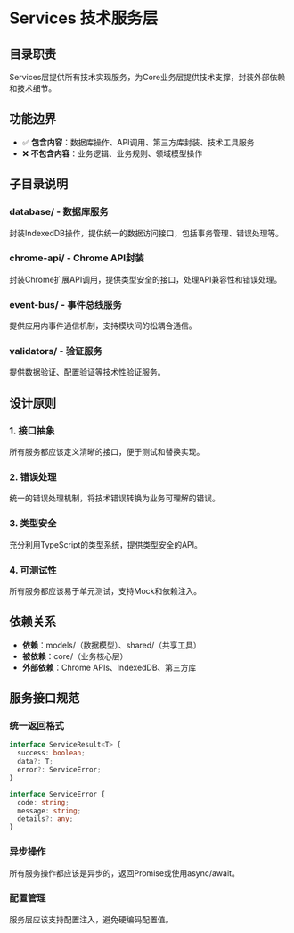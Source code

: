 # Services 技术服务层

## 目录职责
Services层提供所有技术实现服务，为Core业务层提供技术支撑，封装外部依赖和技术细节。

## 功能边界
- ✅ **包含内容**：数据库操作、API调用、第三方库封装、技术工具服务
- ❌ **不包含内容**：业务逻辑、业务规则、领域模型操作

## 子目录说明

### database/ - 数据库服务
封装IndexedDB操作，提供统一的数据访问接口，包括事务管理、错误处理等。

### chrome-api/ - Chrome API封装
封装Chrome扩展API调用，提供类型安全的接口，处理API兼容性和错误处理。

### event-bus/ - 事件总线服务
提供应用内事件通信机制，支持模块间的松耦合通信。

### validators/ - 验证服务
提供数据验证、配置验证等技术性验证服务。

## 设计原则

### 1. 接口抽象
所有服务都应该定义清晰的接口，便于测试和替换实现。

### 2. 错误处理
统一的错误处理机制，将技术错误转换为业务可理解的错误。

### 3. 类型安全
充分利用TypeScript的类型系统，提供类型安全的API。

### 4. 可测试性
所有服务都应该易于单元测试，支持Mock和依赖注入。

## 依赖关系
- **依赖**：models/（数据模型）、shared/（共享工具）
- **被依赖**：core/（业务核心层）
- **外部依赖**：Chrome APIs、IndexedDB、第三方库

## 服务接口规范

### 统一返回格式
```typescript
interface ServiceResult<T> {
  success: boolean;
  data?: T;
  error?: ServiceError;
}

interface ServiceError {
  code: string;
  message: string;
  details?: any;
}
```

### 异步操作
所有服务操作都应该是异步的，返回Promise或使用async/await。

### 配置管理
服务层应该支持配置注入，避免硬编码配置值。
